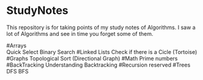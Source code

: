 # StudyNotes
This repository is for taking points of my study notes of Algorithms. I saw a lot of Algorithms and see in time you forget
some of them. 

#Arrays  
Quick Select
Binary Search
#Linked Lists
Check if there is a Cicle (Tortoise)
#Graphs
Topological Sort (Directional Graph)
#Math
Prime numbers
#BackTracking
Understanding Backtracking
#Recursion
reserved
#Trees
DFS
BFS

